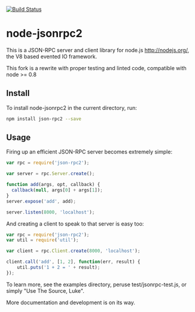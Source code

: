 [![Build Status](https://travis-ci.org/pocesar/node-jsonrpc2.png?branch=master)](https://travis-ci.org/pocesar/node-jsonrpc2)

# node-jsonrpc2

This is a JSON-RPC server and client library for node.js <http://nodejs.org/>,
the V8 based evented IO framework.

This fork is a rewrite with proper testing and linted code, compatible with node >= 0.8

## Install

To install node-jsonrpc2 in the current directory, run:

```bash
npm install json-rpc2 --save
```

## Usage

Firing up an efficient JSON-RPC server becomes extremely simple:

``` javascript
var rpc = require('json-rpc2');

var server = rpc.Server.create();

function add(args, opt, callback) {
  callback(null, args[0] + args[1]);
}
server.expose('add', add);

server.listen(8000, 'localhost');
```

And creating a client to speak to that server is easy too:

``` javascript
var rpc = require('json-rpc2');
var util = require('util');

var client = rpc.Client.create(8000, 'localhost');

client.call('add', [1, 2], function(err, result) {
    util.puts('1 + 2 = ' + result);
});
```

To learn more, see the examples directory, peruse test/jsonrpc-test.js, or
simply "Use The Source, Luke".

More documentation and development is on its way.
